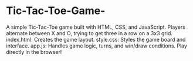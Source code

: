 # Tic-Tac-Toe-Game-
A simple Tic-Tac-Toe game built with HTML, CSS, and JavaScript. Players alternate between X and O, trying to get three in a row on a 3x3 grid.  index.html: Creates the game layout. style.css: Styles the game board and interface. app.js: Handles game logic, turns, and win/draw conditions. Play directly in the browser!
